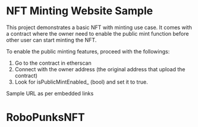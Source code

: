# NFT Minting Website Sample

This project demonstrates a basic NFT with minting use case. It comes with a contract where the owner need to enable the public mint function before other user can start minting the NFT.

To enable the public minting features, proceed with the followings:
1. Go to the contract in etherscan
2. Connect with the owner address (the original address that upload the contract)
3. Look for isPublicMintEnabled_ (bool) and set it to true.

Sample URL as per embedded links

# RoboPunksNFT
